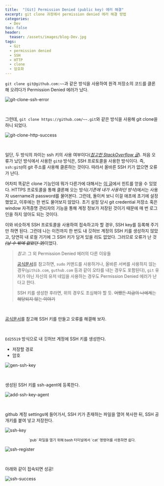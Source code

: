 ```yaml
---
title:  "[Git] Permission Denied (public key) 에러 해결"
excerpt: git clone 과정에서 permission denied 에러 해결 방법
categories:
  - Dev
toc: false
header:
  teaser: /assets/images/blog-Dev.jpg
tags:
  - Git
  - permission denied
  - SSH
  - HTTP
  - clone
  - 암호화
---
```




 `git clone git@github.com:~~`과 같은 방식을 사용하여 원격 저장소의 코드를 클론해 오려다가 Permission Denied 에러가 났다.

![git-clone-ssh-error]({{site.url}}/assets/images/git-clone-ssh-error.png)



<br>

 그런데, `git clone https://github.com/~~.git`와 같은 방식을 사용해 git clone을 하니 되었다.

![git-clone-http-success]({{site.url}}/assets/images/git-clone-http-success.png)

<br>

 일단, 두 방식의 차이는 ssh 키의 사용 여부이다(*[참고한 StackOverflow 글](https://stackoverflow.com/questions/21532367/why-does-git-works-but-git-does-not)*). 처음 오류가 났던 방식에서 사용한 `git@` 방식은, SSH 프로토콜을 사용한 방식이다. 즉, `ssh:git@`의 git 주소를 사용해 클론하는 것이다. 따라서 올바른 SSH 키가 없으면 오류가 난다. 

 어차피 똑같은 clone 기능인데 뭐가 다른가에 대해서는 [이 글](https://develoduck.tistory.com/10)에서 힌트를 얻을 수 있었다. HTTPS 프로토콜을 통해 클론해 오는 방식(*기존에 내가 사용하던 방식*)에서는 사용자 username과 password를 물어본다. 그런데, 돌이켜 보니 이걸 애초에 초기에 설정했었고, 이후에는 한 번도 물어보지 않았다. 초기 설정 당시 git credential 저장소 혹은 window 자격증명 관리자의 기능을 통해 계정 정보가 저장된 것이기 때문에 매 번 로그인을 하지 않아도 되는 것이다.

 이와 비슷하게 SSH 프로토콜을 사용하여 접속하고자 할 경우, SSH key를 등록해 주기만 하면 된다. 그런데 나는 이전까지 한 번도 내 깃허브 계정의 SSH 키를 생성하지 않았고, 당연히 내 로컬 기기에 그 SSH 키가 담겨 있을 리도 없었다. 그러므로 오류가 난 것~~*(날 수 밖에 없었던 것)*~~이었다.

> *참고*: 그 외 Permission Denied 에러의 다른 이유들
>
>   [공식문서](https://docs.github.com/en/github/authenticating-to-github/error-permission-denied-publickey)를 참고하면, `sudo` 커맨드를 사용하거나, 올바른 서버를 사용하지 않는 경우(`githib.com`, `guthub.com` 등과 같이 오타를 내는 경우도 포함된다), `git` 유저가 아닌 자신의 유저 네임을 사용하는 경우도 Permission Denied 에러가 난다고 한다.
>
>  SSH 키를 생성한 후라면, 위의 경우도 조심해야 할 듯. ~~어쨌든 지금의 나에게는 해당되지 않는 이야기~~

<br>

 [공식문서](https://docs.github.com/en/github/authenticating-to-github/generating-a-new-ssh-key-and-adding-it-to-the-ssh-agent)를 참고해 SSH 키를 만들고 오류를 해결해 보자.

<br>

 `Ed25519` 방식으로 내 깃허브 계정에 SSH 키를 생성한다.

* 저장할 경로
* 암호

![gen-ssh-key]({{site.url}}/assets/images/gen-ssh-key.png)

<br>

 생성된 SSH 키를 ssh-agent에 등록한다.

![add-ssh-key-agent]({{site.url}}/assets/images/add-ssh-key-agent.png)

<br>

 github 계정 settings에 들어가서, SSH 키가 존재하는 파일을 열어 복사한 뒤, SSH 공개키를 붙여 넣고 저장한다. 

![ssh-key]({{site.url}}/assets/images/ssh-key.png)

<center><sup>`pub` 파일을 열기 위해 bash 터미널에서 `cat` 명령어를 사용하면 쉽다.</sup></center>

![ssh-register]({{site.url}}/assets/images/ssh-register.png)

<br>

 

 아래와 같이 접속되면 성공!

![ssh-success]({{site.url}}/assets/images/ssh-success.png)